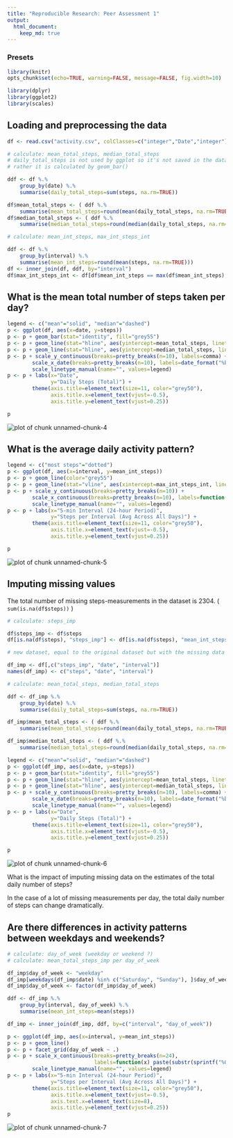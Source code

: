 ```yaml
---
title: "Reproducible Research: Peer Assessment 1"
output: 
  html_document:
    keep_md: true
---
```


### Presets ###


```r
library(knitr)
opts_chunk$set(echo=TRUE, warning=FALSE, message=FALSE, fig.width=10)
```


```r
library(dplyr)
library(ggplot2)
library(scales)
```


## Loading and preprocessing the data


```r
df <- read.csv("activity.csv", colClasses=c("integer","Date","integer"))

# calculate: mean_total_steps, median_total_steps
# daily_total_steps is not used by ggplot so it's not saved in the data frame
# rather it is calculated by geom_bar()

ddf <- df %.%
    group_by(date) %.%
    summarise(daily_total_steps=sum(steps, na.rm=TRUE))

df$mean_total_steps <- ( ddf %.%
    summarise(mean_total_steps=round(mean(daily_total_steps, na.rm=TRUE))) )$mean_total_steps
df$median_total_steps <- ( ddf %.%
    summarise(median_total_steps=round(median(daily_total_steps, na.rm=TRUE))) )$median_total_steps

# calculate: mean_int_steps, max_int_steps_int

ddf <- df %.%
    group_by(interval) %.%
    summarise(mean_int_steps=round(mean(steps, na.rm=TRUE)))
df <- inner_join(df, ddf, by="interval")
df$max_int_steps_int <- df[df$mean_int_steps == max(df$mean_int_steps), "interval"][1]
```


## What is the mean total number of steps taken per day?


```r
legend <- c("mean"="solid", "median"="dashed")
p <- ggplot(df, aes(x=date, y=steps))
p <- p + geom_bar(stat="identity", fill="grey55")
p <- p + geom_line(stat="hline", aes(yintercept=mean_total_steps, linetype="mean"))
p <- p + geom_line(stat="hline", aes(yintercept=median_total_steps, linetype="median"))
p <- p + scale_y_continuous(breaks=pretty_breaks(n=10), labels=comma) +
        scale_x_date(breaks=pretty_breaks(n=10), labels=date_format("%b-%d")) +
        scale_linetype_manual(name="", values=legend)
p <- p + labs(x="Date", 
              y="Daily Steps (Total)") +
        theme(axis.title=element_text(size=11, color="grey50"), 
              axis.title.x=element_text(vjust=-0.5),
              axis.title.y=element_text(vjust=0.25))

p
```

![plot of chunk unnamed-chunk-4](figure/unnamed-chunk-4.png) 


## What is the average daily activity pattern?


```r
legend <- c("most steps"="dotted")
p <- ggplot(df, aes(x=interval, y=mean_int_steps))
p <- p + geom_line(color="grey55")
p <- p + geom_line(stat="vline", aes(xintercept=max_int_steps_int, linetype="most steps"))
p <- p + scale_y_continuous(breaks=pretty_breaks(n=10)) +
        scale_x_continuous(breaks=pretty_breaks(n=10), labels=function(x)paste(substr(sprintf("%04s",x),1,2),":",substr(sprintf("%04s",x),3,4),sep="")) + 
        scale_linetype_manual(name="", values=legend)
p <- p + labs(x="5-min Interval (24-hour Period)", 
              y="Steps per Interval (Avg Across All Days)") +
        theme(axis.title=element_text(size=11, color="grey50"), 
              axis.title.x=element_text(vjust=-0.5),
              axis.title.y=element_text(vjust=0.25))

p
```

![plot of chunk unnamed-chunk-5](figure/unnamed-chunk-5.png) 


## Imputing missing values

The total number of missing steps-measurements in the dataset is 2304. ( ```sum(is.na(df$steps))``` )


```r
# calculate: steps_imp

df$steps_imp <- df$steps
df[is.na(df$steps), "steps_imp"] <- df[is.na(df$steps), "mean_int_steps"]

# new dataset, equal to the original dataset but with the missing data filled in

df_imp <- df[,c("steps_imp", "date", "interval")]
names(df_imp) <- c("steps", "date", "interval")

# calculate: mean_total_steps, median_total_steps

ddf <- df_imp %.%
    group_by(date) %.%
    summarise(daily_total_steps=sum(steps, na.rm=TRUE))

df_imp$mean_total_steps <- ( ddf %.%
    summarise(mean_total_steps=round(mean(daily_total_steps, na.rm=TRUE))) )$mean_total_steps

df_imp$median_total_steps <- ( ddf %.%
    summarise(median_total_steps=round(median(daily_total_steps, na.rm=TRUE))) )$median_total_steps

legend <- c("mean"="solid", "median"="dashed")
p <- ggplot(df_imp, aes(x=date, y=steps))
p <- p + geom_bar(stat="identity", fill="grey55")
p <- p + geom_line(stat="hline", aes(yintercept=mean_total_steps, linetype="mean"))
p <- p + geom_line(stat="hline", aes(yintercept=median_total_steps, linetype="median"))
p <- p + scale_y_continuous(breaks=pretty_breaks(n=10), labels=comma) +
        scale_x_date(breaks=pretty_breaks(n=10), labels=date_format("%b-%d")) +
        scale_linetype_manual(name="", values=legend)
p <- p + labs(x="Date", 
              y="Daily Steps (Total)") +
        theme(axis.title=element_text(size=11, color="grey50"), 
              axis.title.x=element_text(vjust=-0.5),
              axis.title.y=element_text(vjust=0.25))

p
```

![plot of chunk unnamed-chunk-6](figure/unnamed-chunk-6.png) 

What is the impact of imputing missing data on the estimates of the total daily number of steps?

In the case of a lot of missing measurements per day, the total daily number of 
steps can change dramatically.

## Are there differences in activity patterns between weekdays and weekends?


```r
# calculate: day_of_week (weekday or weekend ?)
# calculate: mean_total_steps_imp per day_of_week

df_imp$day_of_week <- "weekday"
df_imp[weekdays(df_imp$date) %in% c("Saturday", "Sunday"), ]$day_of_week <- "weekend"
df_imp$day_of_week <- factor(df_imp$day_of_week)

ddf <- df_imp %.%
    group_by(interval, day_of_week) %.%
    summarise(mean_int_steps=mean(steps))

df_imp <- inner_join(df_imp, ddf, by=c("interval", "day_of_week"))

p <- ggplot(df_imp, aes(x=interval, y=mean_int_steps))
p <- p + geom_line()
p <- p + facet_grid(day_of_week ~ .)
p <- p + scale_x_continuous(breaks=pretty_breaks(n=24), 
                            labels=function(x) paste(substr(sprintf("%04s",x),1,2),":",substr(sprintf("%04s",x),3,4),sep="")) + 
        scale_linetype_manual(name="", values=legend)
p <- p + labs(x="5-min Interval (24-hour Period)", 
              y="Steps per Interval (Avg Across All Days)") +
        theme(axis.title=element_text(size=11, color="grey50"), 
              axis.title.x=element_text(vjust=-0.5),
              axis.text.x=element_text(size=8),
              axis.title.y=element_text(vjust=0.25))
p
```

![plot of chunk unnamed-chunk-7](figure/unnamed-chunk-7.png) 

